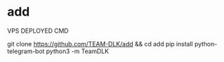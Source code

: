 # add

VPS DEPLOYED CMD

git clone https://github.com/TEAM-DLK/add && cd add
pip install python-telegram-bot
python3 -m TeamDLK
